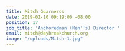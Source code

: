 ```yaml
---
title: Mitch Guarneros
date: 2019-01-10 09:19:00 -08:00
position: 17
job_title: 'Anchoredman (Men''s) Director '
email: mitch@daybreakchurch.org
image: "/uploads/Mitch-1.jpg"
---
```


